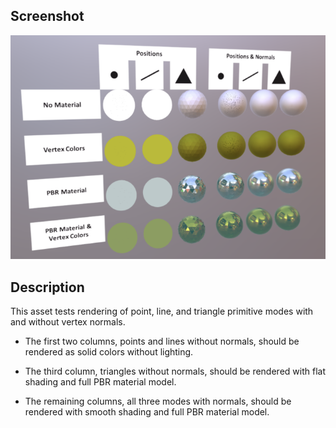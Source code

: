## Screenshot

![screenshot](screenshot/screenshot.png)

## Description

This asset tests rendering of point, line, and triangle primitive modes with and without vertex normals.

- The first two columns, points and lines without normals, should be rendered as solid colors without lighting.

- The third column, triangles without normals, should be rendered with flat shading and full PBR material model.

- The remaining columns, all three modes with normals, should be rendered with smooth shading and full PBR material model.

